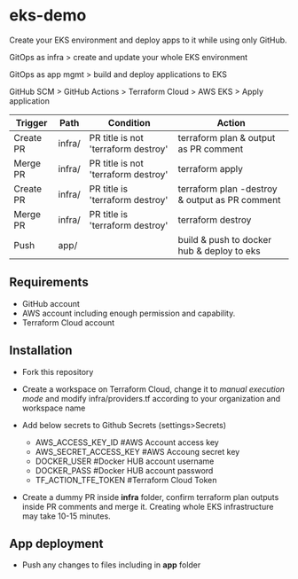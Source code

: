 # eks-demo
Create your EKS environment and deploy apps to it while using only GitHub.

GitOps as infra > create and update your whole EKS environment

GitOps as app mgmt > build and deploy applications to EKS

GitHub SCM > GitHub Actions > Terraform Cloud > AWS EKS > Apply application

|**Trigger**|**Path**|**Condition**|**Action**|
|-|-|-|-|
|Create PR|infra/|PR title is not 'terraform destroy'|terraform plan & output as PR comment|
|Merge PR|infra/|PR title is not 'terraform destroy'|terraform apply|
|Create PR|infra/|PR title is 'terraform destroy'|terraform plan -destroy & output as PR comment|
|Merge PR|infra/|PR title is 'terraform destroy'|terraform destroy|
|Push|app/| |build & push to docker hub & deploy to eks|

## Requirements
- GitHub account
- AWS account including enough permission and capability.
- Terraform Cloud account

## Installation

- Fork this repository

- Create a workspace on Terraform Cloud, change it to *manual execution mode* and modify infra/providers.tf according to your organization and workspace name

- Add below secrets to Github Secrets (settings>Secrets)
    - AWS_ACCESS_KEY_ID      #AWS Account access key
    - AWS_SECRET_ACCESS_KEY  #AWS Accoung secret key
    - DOCKER_USER            #Docker HUB account username
    - DOCKER_PASS            #Docker HUB account password
    - TF_ACTION_TFE_TOKEN    #Terraform Cloud Token

- Create a dummy PR inside **infra** folder, confirm terraform plan outputs inside PR comments and merge it. Creating whole EKS infrastructure may take 10-15 minutes.

## App deployment
- Push any changes to files including in **app** folder




